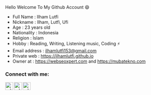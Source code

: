 Hello Welcome To My Github Account 😄 
 - Full Name : Ilham Lutfi
 - Nickname : Ilham, Lutfi, Ufi
 - Age : 23 years old
 - Nationality : Indonesia
 - Religion : Islam
 - Hobby : Reading, Writing, Listening music, Coding ⚡ 
 - Email address : ilhamlutfi153@gmail.com
 - Private web : https://ilhamlutfi.github.io
 - Owner at : https://webseoxpert.com and https://mubatekno.com

### Connect with me:

<p>
    <a href="https://www.youtube.com/channel/UCU9rx9YfcxqNb5wn7a4kymw" target="blank"><img align="left" alt="udoyhasan | YouTube" height="25px" src="https://raw.githubusercontent.com/udoyhasan/udoyhasan/main/social/youtube.png" target="_blank"/></a>
    <a href="https://www.facebook.com/ilham.theparker?_rdc=2&_rdr" target="blank"><img align="left" alt="udoyhasan | Facebook" height="25px" src="https://raw.githubusercontent.com/udoyhasan/udoyhasan/main/social/facebook.png" target="_blank"/></a>
    <a href="https://www.instagram.com/ilham_lutfyzd" target="blank"><img align="left" alt="udoyhasan | Instagram" height="25px" src="https://raw.githubusercontent.com/udoyhasan/udoyhasan/main/social/instagram.png" target="_blank"/></a>
</p>

<br />

